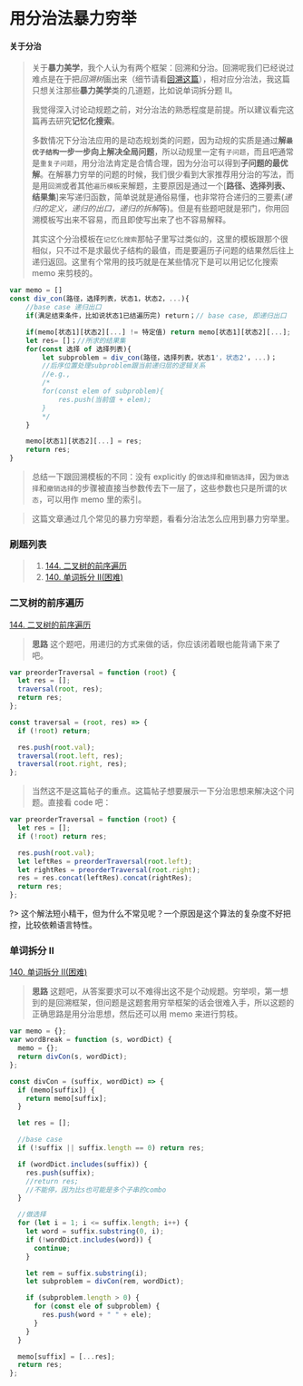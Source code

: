# 用分治法暴力穷举

#### **关于分治**

> 关于**暴力美学**，我个人认为有两个框架：回溯和分治。回溯呢我们已经说过难点是在于把*回溯树*画出来（细节请看[回溯这篇](./coding/dfs/backtracking)），相对应分治法，我这篇只想关注那些**暴力美学**类的几道题，比如说单词拆分题 II。
>
> 我觉得深入讨论动规题之前，对分治法的熟悉程度是前提。所以建议看完这篇再去研究**记忆化搜索**。
>
> 多数情况下分治法应用的是动态规划类的问题，因为动规的实质是通过**解`最优子结构`一步一步向上解决全局问题**，所以动规里一定有`子问题`，而且吧通常是`重复子问题`，用分治法肯定是合情合理，因为分治可以得到**子问题的最优解**。在解暴力穷举的问题的时候，我们很少看到大家推荐用分治的写法，而是用`回溯`或者其他`遍历模板`来解题，主要原因是通过一个[**路径、选择列表、结果集**]来写递归函数，简单说就是通俗易懂，也非常符合递归的三要素(*递归的定义，递归的出口，递归的拆解*等)。但是有些题吧就是邪门，你用回溯模板写出来不容易，而且即使写出来了也不容易解释。
>
> 其实这个分治模板在`记忆化搜索`那帖子里写过类似的，这里的模板跟那个很相似，只不过不是求最优子结构的最值，而是要遍历子问题的结果然后往上递归返回。这里有个常用的技巧就是在某些情况下是可以用记忆化搜索 memo 来剪枝的。

```js
var memo = []
const div_con(路径，选择列表，状态1，状态2，...){
    //base case 递归出口
    if(满足结束条件，比如说状态1已结遍历完) return；// base case, 即递归出口

    if(memo[状态1][状态2][...] != 特定值) return memo[状态1][状态2][...];
    let res= []；//所求的结果集
    for(const 选择 of 选择列表){
        let subproblem = div_con(路径，选择列表，状态1'，状态2'，...)；
        //后序位置处理subproblem跟当前递归层的逻辑关系
        //e.g.,
        /*
        for(const elem of subproblem){
            res.push(当前值 + elem);
        }
        */
    }

    memo[状态1][状态2][...] = res;
    return res;
}
```

> 总结一下跟回溯模板的不同：没有 explicitly 的`做选择`和`撤销选择`，因为`做选择`和`撤销选择`的步骤被直接当参数传去下一层了，这些参数也只是所谓的`状态`，可以用作 memo 里的索引。

> 这篇文章通过几个常见的暴力穷举题，看看分治法怎么应用到暴力穷举里。

### **刷题列表**

> 1. [144. 二叉树的前序遍历](#二叉树的前序遍历)
> 1. [140. 单词拆分 II(困难)](#单词拆分II)

### 二叉树的前序遍历

[144. 二叉树的前序遍历](https://leetcode.com/problems/binary-tree-preorder-traversal/)

> **思路** 这个题吧，用递归的方式来做的话，你应该闭着眼也能背诵下来了吧。

```js
var preorderTraversal = function (root) {
  let res = [];
  traversal(root, res);
  return res;
};

const traversal = (root, res) => {
  if (!root) return;

  res.push(root.val);
  traversal(root.left, res);
  traversal(root.right, res);
};
```

> 当然这不是这篇帖子的重点。这篇帖子想要展示一下分治思想来解决这个问题。直接看 code 吧：

```js
var preorderTraversal = function (root) {
  let res = [];
  if (!root) return res;

  res.push(root.val);
  let leftRes = preorderTraversal(root.left);
  let rightRes = preorderTraversal(root.right);
  res = res.concat(leftRes).concat(rightRes);
  return res;
};
```

?> 这个解法短小精干，但为什么不常见呢？一个原因是这个算法的复杂度不好把控，比较依赖语言特性。

### 单词拆分 II

[140. 单词拆分 II(困难)](https://leetcode.com/problems/word-break-ii/)

> **思路** 这题吧，从答案要求可以不难得出这不是个动规题。穷举呗，第一想到的是回溯框架，但问题是这题套用穷举框架的话会很难入手，所以这题的正确思路是用分治思想，然后还可以用 memo 来进行剪枝。

```js
var memo = {};
var wordBreak = function (s, wordDict) {
  memo = {};
  return divCon(s, wordDict);
};

const divCon = (suffix, wordDict) => {
  if (memo[suffix]) {
    return memo[suffix];
  }

  let res = [];

  //base case
  if (!suffix || suffix.length == 0) return res;

  if (wordDict.includes(suffix)) {
    res.push(suffix);
    //return res;
    //不能停，因为比s也可能是多个子串的combo
  }

  //做选择
  for (let i = 1; i <= suffix.length; i++) {
    let word = suffix.substring(0, i);
    if (!wordDict.includes(word)) {
      continue;
    }

    let rem = suffix.substring(i);
    let subproblem = divCon(rem, wordDict);

    if (subproblem.length > 0) {
      for (const ele of subproblem) {
        res.push(word + " " + ele);
      }
    }
  }

  memo[suffix] = [...res];
  return res;
};
```
